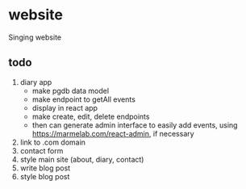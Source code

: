 # website
Singing website

## todo
1. diary app
   - make pgdb data model
   - make endpoint to getAll events
   - display in react app
   - make create, edit, delete endpoints
   - then can generate admin interface to easily add events, using https://marmelab.com/react-admin, if necessary
1. link to .com domain
1. contact form
1. style main site (about, diary, contact)
1. write blog post
1. style blog post
